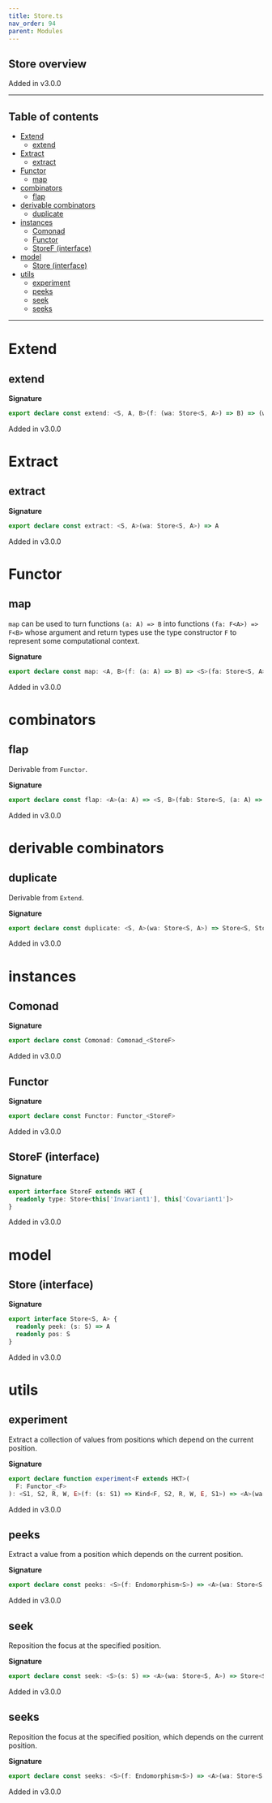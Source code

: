```yaml
---
title: Store.ts
nav_order: 94
parent: Modules
---
```


## Store overview

Added in v3.0.0

---

<h2 class="text-delta">Table of contents</h2>

- [Extend](#extend)
  - [extend](#extend)
- [Extract](#extract)
  - [extract](#extract)
- [Functor](#functor)
  - [map](#map)
- [combinators](#combinators)
  - [flap](#flap)
- [derivable combinators](#derivable-combinators)
  - [duplicate](#duplicate)
- [instances](#instances)
  - [Comonad](#comonad)
  - [Functor](#functor-1)
  - [StoreF (interface)](#storef-interface)
- [model](#model)
  - [Store (interface)](#store-interface)
- [utils](#utils)
  - [experiment](#experiment)
  - [peeks](#peeks)
  - [seek](#seek)
  - [seeks](#seeks)

---

# Extend

## extend

**Signature**

```ts
export declare const extend: <S, A, B>(f: (wa: Store<S, A>) => B) => (wa: Store<S, A>) => Store<S, B>
```

Added in v3.0.0

# Extract

## extract

**Signature**

```ts
export declare const extract: <S, A>(wa: Store<S, A>) => A
```

Added in v3.0.0

# Functor

## map

`map` can be used to turn functions `(a: A) => B` into functions `(fa: F<A>) => F<B>` whose argument and return types
use the type constructor `F` to represent some computational context.

**Signature**

```ts
export declare const map: <A, B>(f: (a: A) => B) => <S>(fa: Store<S, A>) => Store<S, B>
```

Added in v3.0.0

# combinators

## flap

Derivable from `Functor`.

**Signature**

```ts
export declare const flap: <A>(a: A) => <S, B>(fab: Store<S, (a: A) => B>) => Store<S, B>
```

Added in v3.0.0

# derivable combinators

## duplicate

Derivable from `Extend`.

**Signature**

```ts
export declare const duplicate: <S, A>(wa: Store<S, A>) => Store<S, Store<S, A>>
```

Added in v3.0.0

# instances

## Comonad

**Signature**

```ts
export declare const Comonad: Comonad_<StoreF>
```

Added in v3.0.0

## Functor

**Signature**

```ts
export declare const Functor: Functor_<StoreF>
```

Added in v3.0.0

## StoreF (interface)

**Signature**

```ts
export interface StoreF extends HKT {
  readonly type: Store<this['Invariant1'], this['Covariant1']>
}
```

Added in v3.0.0

# model

## Store (interface)

**Signature**

```ts
export interface Store<S, A> {
  readonly peek: (s: S) => A
  readonly pos: S
}
```

Added in v3.0.0

# utils

## experiment

Extract a collection of values from positions which depend on the current position.

**Signature**

```ts
export declare function experiment<F extends HKT>(
  F: Functor_<F>
): <S1, S2, R, W, E>(f: (s: S1) => Kind<F, S2, R, W, E, S1>) => <A>(wa: Store<S1, A>) => Kind<F, S2, R, W, E, A>
```

Added in v3.0.0

## peeks

Extract a value from a position which depends on the current position.

**Signature**

```ts
export declare const peeks: <S>(f: Endomorphism<S>) => <A>(wa: Store<S, A>) => A
```

Added in v3.0.0

## seek

Reposition the focus at the specified position.

**Signature**

```ts
export declare const seek: <S>(s: S) => <A>(wa: Store<S, A>) => Store<S, A>
```

Added in v3.0.0

## seeks

Reposition the focus at the specified position, which depends on the current position.

**Signature**

```ts
export declare const seeks: <S>(f: Endomorphism<S>) => <A>(wa: Store<S, A>) => Store<S, A>
```

Added in v3.0.0
